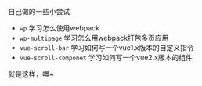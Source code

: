自己做的一些小尝试

* `wp` 学习怎么使用webpack
* `wp-multipage` 学习怎么用webpack打包多页应用
* `vue-scroll-bar` 学习如何写一个vue1.x版本的自定义指令
* `vue-scroll-componet` 学习如何写一个vue2.x版本的组件



就是这样，喵~